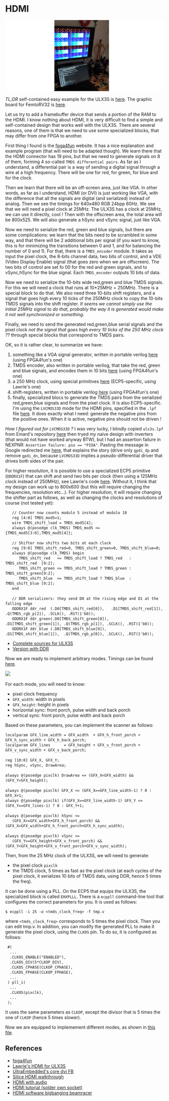 HDMI
====

![](Images/HDMI.jpg)

_TL;DR_ self-contained easy example for the ULX3S is 
[here](https://github.com/BrunoLevy/learn-fpga/tree/master/Basic/ULX3S_hdmi).
The graphic board for FemtoRV32 is 
[here](https://github.com/BrunoLevy/learn-fpga/blob/master/FemtoRV/RTL/DEVICES/FGA.v).

Let us try to add a framebuffer device that sends a portion of the RAM
to the HDMI. I know nothing about HDMI, it is very difficult to find a
simple and self-contained design that works well with the ULX3S. There
are several reasons, one of them is that we need to use some specialized
blocks, that may differ from one FPGA to another. 

First thing I found is the [fpga4fun](https://www.fpga4fun.com/HDMI.html)
website. It has a nice explanation and example program (that will need
to be adapted though). We learn there that the HDMI connector has 19
pins, but that we need to generate signals on 8 of them, forming 4
so-called `TMDS differential pairs`. As far as I understand, a
differential pair is a way of sending a digital signal through a wire
at a high frequency. There will be one for red, for green, for blue and
for the clock. 

Then we learn that there will be an off-screen area, just like VGA. In
other words, as far as I understand, HDMI (or DVI) is just working like VGA, with
the difference that all the signals are digital (and serialized) instead
of analog. Then we see the timings for 640x480 RGB 24bpp 60Hz. We see
that we will need a pixel clock at 25MHz. The ULX3S has a clock at
25MHz, we can use it directly, cool ! Then with the offscreen area, the 
total area will be 800x525. We will also generate a hSync and vSync
signal, just like VGA.

Now we need to serialize the red, green and blue signals, but there are
some complications: we learn that the bits need to be scrambled in
some way, and that there will be 2 additional bits per signal
(if you want to know, this is for minimizing the transitions between
0 and 1, and for balancing the number of 0 and 1). For that,
there is a `TMDS_encoder` module. It takes as input the pixel clock,
the 8-bits channel data, two bits of control, and a VDE (Video Display
Enable) signal (that goes zero when we are offscreen). The two bits of
control are set fo 00 for the red and green signals, and to vSync,hSync
for the blue signal. Each `TMDS_encoder` outputs 10 bits of data.

Now we need to serialize the 10-bits wide red,green and blue TMDS
signals. For this we will need a clock that runs at 10*25MHz = 250MHz.
There is a special block to do that.
We also need three 10-bits shift registers, and a signal that goes high
every 10 ticks of the 250MHz clock to copy the 10-bits TMDS signals into
the shift register. _It seems we cannot simply use the initial 25MHz signal
to do that, probably the way it is generated would make it not well
synchronized or something_.

Finally, we need to send the generated red,green,blue serial signals and
the pixel clock _not the signal that goes high every 10 ticks of the
250 MHz clock ??_ through special blocks that correspond to TMDS pairs.

OK, so it is rather clear, to summarize we have:
 1) something like a VGA signal generator, written in portable verilog 
     [here](https://github.com/BrunoLevy/learn-fpga/blob/master/Basic/ULX3S_hdmi/HDMI_test.v)
     (using FPGA4fun's one)
 2) TMDS encoder, also written in portable verilog, that take the red, green and blue signals, and encodes them in 10 bits
     [here](https://github.com/BrunoLevy/learn-fpga/blob/master/Basic/ULX3S_hdmi/TMDS_encoder.v)
     (using FPGA4fun's one)
 3) a 250 MHz clock, using special primitives
     [here](https://github.com/BrunoLevy/learn-fpga/blob/master/Basic/ULX3S_hdmi/HDMI_clock.v)
     (ECP5-specific, using Lawrie's one)
 4) shift-registers, written in portable verilog
     [here](https://github.com/BrunoLevy/learn-fpga/blob/master/Basic/ULX3S_hdmi/HDMI_test.v)
     (using FPGA4fun's one)      
 5) finally, specialized blocs to generate the TMDS pairs from the
    serialized red,green,blue signals and from the pixel clock. It is
    also ECP5-specific. I'm using the `LVCMOS33D` mode for the HDMI
    pins, specified in the `.lpf` file
    [here](https://github.com/BrunoLevy/learn-fpga/blob/master/Basic/ULX3S_hdmi/ulx3s.lpf).
    It does exactly what I need:
    generate the negative pins from the positive ones. When it is
    active, negative pins should not be driven ! 
    
_How I figured out for `LVCMOS33D` ?_ I was very lucky, I blindly
copied `ulx3s.lpf` from Emard's repository [here](https://github.com/emard/ulx3s/blob/master/doc/constraints/ulx3s_v20.lpf)
then tryed my naive design with inverters (that would not have worked anyway BTW),
but I had an assertion failure in NEXPNR: `Assertion failure: pio == "PIOA"`. 
Pasting the message in Google redirected me [here](https://github.com/YosysHQ/nextpnr/issues/544),
that explains the story (drive only `gpdi_dp` and remove `gpdi_dn`,
because `LVCMOS33D` implies a pseudo-differential driver that drives both
sides of the pair.
  
  
For higher resolution, it is possible to use a specialized ECP5
primitive (`ODDRX1F`) that can shift and send two bits per clock (then using a
125MHz clock instead of 250MHz), see Lawrie's code
[here](https://github.com/lawrie/ulx3s_examples/blob/master/hdmi/fake_differential.v).
Without it, I think that my design can work up to 800x600 (but this will require
changing the frequencies, resolution etc...). For higher resolution,
it will require changing the shifter part as follows, as well as
changing the clocks and resolutions of course (not tested yet):
```
   // Counter now counts modulo 5 instead of modulo 10
   reg [4:0] TMDS_mod5=1;
   wire TMDS_shift_load = TMDS_mod5[4];
   always @(posedge clk_TMDS) TMDS_mod5 <= {TMDS_mod5[3:0],TMDS_mod5[4]};
   
   // Shifter now shifts two bits at each clock
   reg [9:0] TMDS_shift_red=0, TMDS_shift_green=0, TMDS_shift_blue=0;
   always @(posedge clk_TMDS) begin
      TMDS_shift_red   <= TMDS_shift_load ? TMDS_red   : TMDS_shift_red  [9:2];
      TMDS_shift_green <= TMDS_shift_load ? TMDS_green : TMDS_shift_green[9:2];
      TMDS_shift_blue  <= TMDS_shift_load ? TMDS_blue  : TMDS_shift_blue [9:2];
   end
   
   // DDR serializers: they send D0 at the rising edge and D1 at the falling edge
   ODDRX1F ddr_red  (.D0[TMDS_shift_red[0]),   .D1[TMDS_shift_red[1]),   .Q(TMDS_rgb_p[2]), .SCLK(), .RST(1'b0));
   ODDRX1F ddr_green(.D0[TMDS_shift_green[0]), .D1[TMDS_shift_green[1]), .Q(TMDS_rgb_p[1]), .SCLK(), .RST(1'b0));
   ODDRX1F ddr_blue (.D0[TMDS_shift_blue[0]),  .D1[TMDS_shift_blue[1]),  .Q(TMDS_rgb_p[0]), .SCLK(), .RST(1'b0));   

```

- [Complete sources for ULX3S](https://github.com/BrunoLevy/learn-fpga/blob/master/Basic/ULX3S/ULX3S_hdmi/HDMI_test.v)
- [Version with DDR](https://github.com/BrunoLevy/learn-fpga/blob/master/Basic/ULX3S/ULX3S_hdmi/HDMI_test_DDR.v)

Now we are ready to implement arbitrary modes. Timings can be found [here](http://tinyvga.com/vga-timing).

![](https://github.com/BrunoLevy/learn-fpga/blob/master/Basic/FOMU/FOMU_VGA/Images/vga_mode.png)

For each mode, you will need to know:
- pixel clock frequency
- `GFX_width`: width in pixels
- `GFX_height`: height in pixels
- horizontal sync: front porch, pulse width and back porch
- vertical sync: front porch, pulse width and back porch

Based on these parameters, you can implement the scanner as follows:
```
localparam GFX_line_width = GFX_width  + GFX_h_front_porch + GFX_h_sync_width + GFX_h_back_porch;
localparam GFX_lines      = GFX_height + GFX_v_front_porch + GFX_v_sync_width + GFX_v_back_porch;

reg [10:0] GFX_X, GFX_Y;
reg hSync, vSync, DrawArea;

always @(posedge pixclk) DrawArea <= (GFX_X<GFX_width) && (GFX_Y<GFX_height);

always @(posedge pixclk) GFX_X <= (GFX_X==GFX_line_width-1) ? 0 : GFX_X+1;
always @(posedge pixclk) if(GFX_X==GFX_line_width-1) GFX_Y <= (GFX_Y==GFX_lines-1) ? 0 : GFX_Y+1;

always @(posedge pixclk) hSync <= 
   (GFX_X>=GFX_width+GFX_h_front_porch) && (GFX_X<GFX_width+GFX_h_front_porch+GFX_h_sync_width);
   
always @(posedge pixclk) vSync <= 
   (GFX_Y>=GFX_height+GFX_v_front_porch) && (GFX_Y<GFX_height+GFX_v_front_porch+GFX_v_sync_width);
```


Then, from the 25 MHz clock of the ULX3S, we will need to generate:
- the pixel clock `pixclk`
- the TMDS clock, 5 times as fast as the pixel clock (at each cycles
  of the pixel clock, it serializes 10 bits of TMDS data, using DDR,
  hence 5 times the freq).

It can be done using a PLL. On the ECP5 that equips the ULX3S, the
specialized block is called `EHXPLLL`. There is a `ecppll` command-line 
tool that configures the correct parameters for you. It is used as
follows:

```
$ ecppll -i 25 -o <tmds_clock_freq> -f tmp.v
```
where `<tmds_clock_freq>` corresponds to 5 times the pixel clock. Then
you can edit tmp.v. In addition, you can modify the generated PLL to
make it generate the pixel clock, using the `CLKOS` pin. To do so,
it is configured as follows:
```
 #(
  ...
  .CLKOS_ENABLE("ENABLED"),
  .CLKOS_DIV(5*CLKOP_DIV),
  .CLKOS_CPHASE(CLKOP_CPHASE),
  .CLKOS_FPHASE(CLKOP_FPHASE),
  ...
 ) pll_i(
  ...
  .CLKOS(pixclk),  
  ...
 );
```
It uses the same parameters as `CLKOP`, except the divisor that is 5
times the one of `CLKOP` (hence 5 times slower).

Now we are equipped to implemement different modes, as shown in 
[this file](https://github.com/BrunoLevy/learn-fpga/blob/master/Basic/ULX3S/ULX3S_hdmi/HDMI_test_hires.v).

References
----------
- [fpga4fun](https://www.fpga4fun.com/HDMI.html)
- [Lawrie's HDMI for ULX3S](https://github.com/lawrie/ulx3s_examples/blob/master/hdmi/)
- [UltraEmbedded's core dvi FB](https://github.com/ultraembedded/core_dvi_framebuffer/blob/master/src_v/dvi.v)
- [Silice HDMI walkthrough](https://github.com/sylefeb/Silice/tree/master/projects/hdmi_test)
- [HDMI with audio](https://github.com/hdl-util/hdmi/)
- [HDMI tutorial (solder own socket)](https://purisa.me/blog/hdmi-on-fpga/)
- [HDMI software bigbanging beamracer](https://github.com/Wren6991/picodvi)